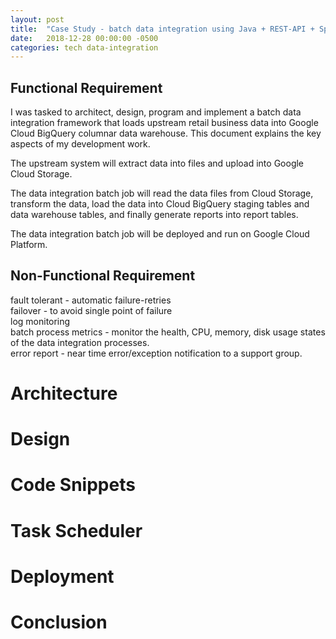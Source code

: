 ```yaml
---
layout: post
title:  "Case Study - batch data integration using Java + REST-API + Spring-boot + Spring-batch on Google Cloud"
date:   2018-12-28 00:00:00 -0500
categories: tech data-integration
---
```


## Functional Requirement

I was tasked to architect, design, program and implement a batch data integration framework that loads upstream retail business data into Google Cloud BigQuery columnar data warehouse. This document explains the key aspects of my development work.

The upstream system will extract data into files and upload into Google Cloud Storage.

The data integration batch job will read the data files from Cloud Storage, transform the data, load the data into Cloud BigQuery staging tables and data warehouse tables, and finally generate reports into report tables.

The data integration batch job will be deployed and run on Google Cloud Platform. 


## Non-Functional Requirement

fault tolerant - automatic failure-retries    
failover - to avoid single point of failure  
log monitoring     
batch process metrics - monitor the health, CPU, memory, disk usage states of the data integration processes.    
error report - near time error/exception notification to a support group.   


# Architecture 

# Design

# Code Snippets

# Task Scheduler

# Deployment

# Conclusion

